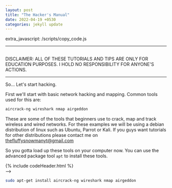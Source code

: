 ```yaml
---
layout: post
title: "The Hacker's Manual"
date: 2022-04-19 +0530
categories: jekyll update
---
```


extra_javascript:
    /scripts/copy_code.js

<hr>
<br>
DISCLAIMER: ALL OF THESE TUTORIALS AND TIPS ARE ONLY FOR EDUCATION PURPOSES. I HOLD NO RESPONSIBILITY FOR ANYONE'S ACTIONS.

<hr>

So... Let's start hacking.

First we'll start with basic network hacking and mapping. Common tools used for this are:

```bash
aircrack-ng wireshark nmap airgeddon
```

These are some of the tools that beginners use to crack, map and track wireless and wired networks.
For these examples we will be using a debian distribution of linux such as Ubuntu, Parrot or Kali.
If you guys want tutorials for other distributions please contact me on <a href="mailto:thefluffysnowmanyt@gmail.com">thefluffysnowmanyt@gmail.com</a>

So you gotta load up these tools on your computer now. You can use the advanced package tool `apt` to install these tools. 


<!-->
{% include codeHeader.html %}
<div id="copy1">
</div>
-->

```bash
sudo apt-get install aircrack-ng wireshark nmap airgeddon
```